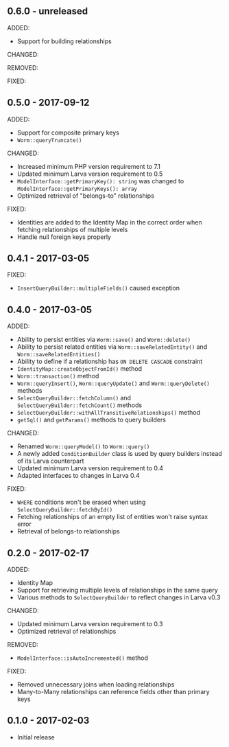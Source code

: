 ## 0.6.0 - unreleased

ADDED:

- Support for building relationships

CHANGED:

REMOVED:

FIXED:

## 0.5.0 - 2017-09-12

ADDED:

- Support for composite primary keys
- `Worm::queryTruncate()`

CHANGED:

- Increased minimum PHP version requirement to 7.1
- Updated minimum Larva version requirement to 0.5
- `ModelInterface::getPrimaryKey(): string` was changed to `ModelInterface::getPrimaryKeys(): array`
- Optimized retrieval of "belongs-to" relationships

FIXED:

- Identities are added to the Identity Map in the correct order when fetching relationships of multiple levels
- Handle null foreign keys properly

## 0.4.1 - 2017-03-05

FIXED:

- `InsertQueryBuilder::multipleFields()` caused exception

## 0.4.0 - 2017-03-05

ADDED:

- Ability to persist entities via `Worm::save()` and `Worm::delete()`
- Ability to persist related entities via `Worm::saveRelatedEntity()` and `Worm::saveRelatedEntities()`
- Ability to define if a relationship has `ON DELETE CASCADE` constraint
- `IdentityMap::createObjectFromId()` method
- `Worm::transaction()` method
- `Worm::queryInsert()`, `Worm::queryUpdate()` and `Worm::queryDelete()` methods
- `SelectQueryBuilder::fetchColumn()` and `SelectQueryBuilder::fetchCount()` methods
- `SelectQueryBuilder::withAllTransitiveRelationships()` method
- `getSql()` and `getParams()` methods to query builders

CHANGED:

- Renamed `Worm::queryModel()` to `Worm::query()`
- A newly added `ConditionBuilder` class is used by query builders instead of its Larva counterpart
- Updated minimum Larva version requirement to 0.4
- Adapted interfaces to changes in Larva 0.4

FIXED:

- `WHERE` conditions won't be erased when using `SelectQueryBuilder::fetchById()`
- Fetching relationships of an empty list of entities won't raise syntax error
- Retrieval of belongs-to relationships

## 0.2.0 - 2017-02-17

ADDED:

- Identity Map
- Support for retrieving multiple levels of relationships in the same query
- Various methods to `SelectQueryBuilder` to reflect changes in Larva v0.3

CHANGED:

- Updated minimum Larva version requirement to 0.3
- Optimized retrieval of relationships

REMOVED:

- `ModelInterface::isAutoIncremented()` method

FIXED:

- Removed unnecessary joins when loading relationships
- Many-to-Many relationships can reference fields other than primary keys

## 0.1.0 - 2017-02-03

- Initial release
